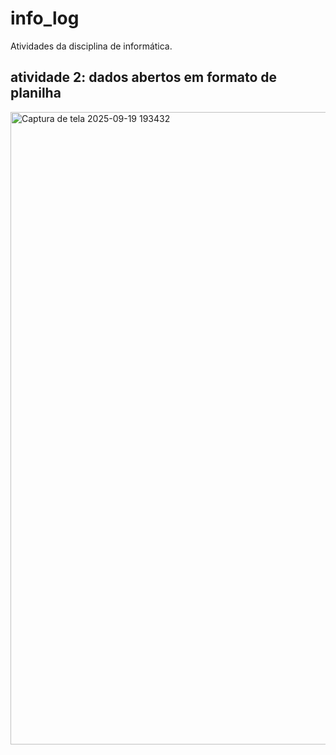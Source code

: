 # info_log
Atividades da disciplina de informática.
## atividade 2: dados abertos em formato de planilha
<img width="1637" height="1012" alt="Captura de tela 2025-09-19 193432" src="https://github.com/user-attachments/assets/b50ea56c-75e6-4cb7-8a97-2ac300e13a69" />
